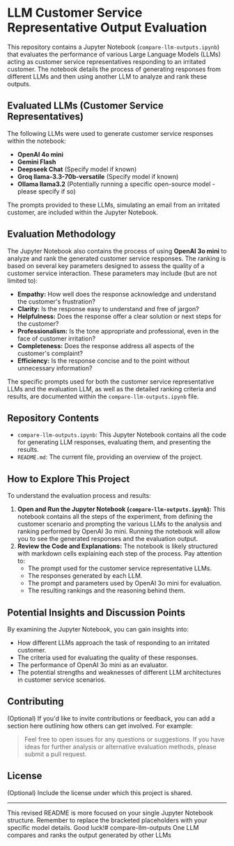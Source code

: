 # LLM Customer Service Representative Output Evaluation

This repository contains a Jupyter Notebook (`compare-llm-outputs.ipynb`) that evaluates the performance of various Large Language Models (LLMs) acting as customer service representatives responding to an irritated customer. The notebook details the process of generating responses from different LLMs and then using another LLM to analyze and rank these outputs.

## Evaluated LLMs (Customer Service Representatives)

The following LLMs were used to generate customer service responses within the notebook:

- **OpenAI 4o mini**
- **Gemini Flash**
- **Deepseek Chat** (Specify model if known)
- **Groq llama-3.3-70b-versatile** (Specify model if known)
- **Ollama llama3.2** (Potentially running a specific open-source model - please specify if so)

The prompts provided to these LLMs, simulating an email from an irritated customer, are included within the Jupyter Notebook.

## Evaluation Methodology

The Jupyter Notebook also contains the process of using **OpenAI 3o mini** to analyze and rank the generated customer service responses. The ranking is based on several key parameters designed to assess the quality of a customer service interaction. These parameters may include (but are not limited to):

- **Empathy:** How well does the response acknowledge and understand the customer's frustration?
- **Clarity:** Is the response easy to understand and free of jargon?
- **Helpfulness:** Does the response offer a clear solution or next steps for the customer?
- **Professionalism:** Is the tone appropriate and professional, even in the face of customer irritation?
- **Completeness:** Does the response address all aspects of the customer's complaint?
- **Efficiency:** Is the response concise and to the point without unnecessary information?

The specific prompts used for both the customer service representative LLMs and the evaluation LLM, as well as the detailed ranking criteria and results, are documented within the `compare-llm-outputs.ipynb` file.

## Repository Contents

- `compare-llm-outputs.ipynb`: This Jupyter Notebook contains all the code for generating LLM responses, evaluating them, and presenting the results.
- `README.md`: The current file, providing an overview of the project.

## How to Explore This Project

To understand the evaluation process and results:

1.  **Open and Run the Jupyter Notebook (`compare-llm-outputs.ipynb`):** This notebook contains all the steps of the experiment, from defining the customer scenario and prompting the various LLMs to the analysis and ranking performed by OpenAI 3o mini. Running the notebook will allow you to see the generated responses and the evaluation output.
2.  **Review the Code and Explanations:** The notebook is likely structured with markdown cells explaining each step of the process. Pay attention to:
    - The prompt used for the customer service representative LLMs.
    - The responses generated by each LLM.
    - The prompt and parameters used by OpenAI 3o mini for evaluation.
    - The resulting rankings and the reasoning behind them.

## Potential Insights and Discussion Points

By examining the Jupyter Notebook, you can gain insights into:

- How different LLMs approach the task of responding to an irritated customer.
- The criteria used for evaluating the quality of these responses.
- The performance of OpenAI 3o mini as an evaluator.
- The potential strengths and weaknesses of different LLM architectures in customer service scenarios.

## Contributing

(Optional) If you'd like to invite contributions or feedback, you can add a section here outlining how others can get involved. For example:

> Feel free to open issues for any questions or suggestions. If you have ideas for further analysis or alternative evaluation methods, please submit a pull request.

## License

(Optional) Include the license under which this project is shared.

---

This revised README is more focused on your single Jupyter Notebook structure. Remember to replace the bracketed placeholders with your specific model details. Good luck!# compare-llm-outputs
One LLM compares and ranks the output generated by other LLMs
